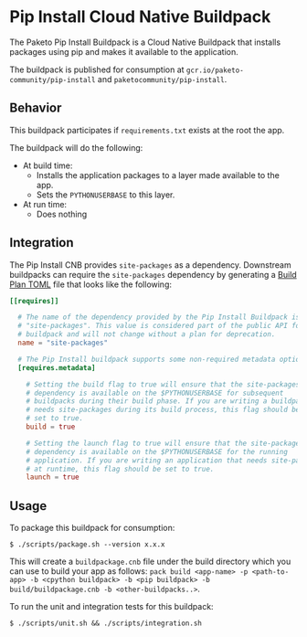 # Pip Install Cloud Native Buildpack
The Paketo Pip Install Buildpack is a Cloud Native Buildpack that installs
packages using pip and makes it available to the application.

The buildpack is published for consumption at
`gcr.io/paketo-community/pip-install` and `paketocommunity/pip-install`.

## Behavior
This buildpack participates if `requirements.txt` exists at the root the app.

The buildpack will do the following:
* At build time:
  - Installs the application packages to a layer made available to the app.
  - Sets the `PYTHONUSERBASE` to this layer.
* At run time:
  - Does nothing

## Integration

The Pip Install CNB provides `site-packages` as a dependency. Downstream
buildpacks can require the `site-packages` dependency by generating a [Build
Plan
TOML](https://github.com/buildpacks/spec/blob/master/buildpack.md#build-plan-toml)
file that looks like the following:

```toml
[[requires]]

  # The name of the dependency provided by the Pip Install Buildpack is
  # "site-packages". This value is considered part of the public API for the
  # buildpack and will not change without a plan for deprecation.
  name = "site-packages"

  # The Pip Install buildpack supports some non-required metadata options.
  [requires.metadata]

    # Setting the build flag to true will ensure that the site-packages
    # dependency is available on the $PYTHONUSERBASE for subsequent
    # buildpacks during their build phase. If you are writing a buildpack that
    # needs site-packages during its build process, this flag should be
    # set to true.
    build = true

    # Setting the launch flag to true will ensure that the site-packages
    # dependency is available on the $PYTHONUSERBASE for the running
    # application. If you are writing an application that needs site-packages
    # at runtime, this flag should be set to true.
    launch = true
```

## Usage

To package this buildpack for consumption:
```
$ ./scripts/package.sh --version x.x.x
```
This will create a `buildpackage.cnb` file under the build directory which you
can use to build your app as follows: `pack build <app-name> -p <path-to-app>
-b <cpython buildpack> -b <pip buildpack> -b build/buildpackage.cnb -b
<other-buildpacks..>`.

To run the unit and integration tests for this buildpack:
```
$ ./scripts/unit.sh && ./scripts/integration.sh
```
